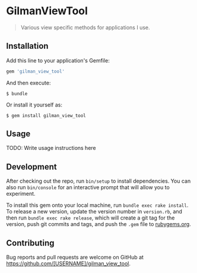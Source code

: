 # GilmanViewTool

> Various view specific methods for applications I use.

## Installation

Add this line to your application's Gemfile:

```ruby
gem 'gilman_view_tool'
```

And then execute:

    $ bundle

Or install it yourself as:

    $ gem install gilman_view_tool

## Usage

TODO: Write usage instructions here

## Development

After checking out the repo, run `bin/setup` to install dependencies. You can also run `bin/console` for an interactive prompt that will allow you to experiment.

To install this gem onto your local machine, run `bundle exec rake install`. To release a new version, update the version number in `version.rb`, and then run `bundle exec rake release`, which will create a git tag for the version, push git commits and tags, and push the `.gem` file to [rubygems.org](https://rubygems.org).

## Contributing

Bug reports and pull requests are welcome on GitHub at https://github.com/[USERNAME]/gilman_view_tool.

